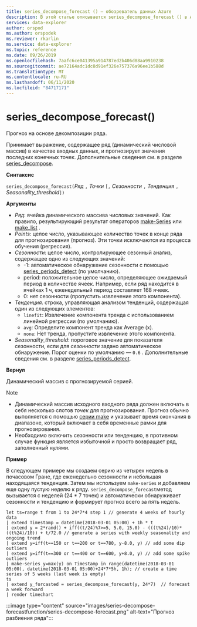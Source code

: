 ```yaml
---
title: series_decompose_forecast () — обозреватель данных Azure
description: В этой статье описывается series_decompose_forecast () в Azure обозреватель данных.
services: data-explorer
author: orspod
ms.author: orspodek
ms.reviewer: rkarlin
ms.service: data-explorer
ms.topic: reference
ms.date: 09/26/2019
ms.openlocfilehash: 7aafc6ce041395a914787ed2b406d88aa9910238
ms.sourcegitcommit: ae72164adc1dc8d91ef326e757376a96ee1b588d
ms.translationtype: MT
ms.contentlocale: ru-RU
ms.lasthandoff: 06/11/2020
ms.locfileid: "84717171"
---
```

# <a name="series_decompose_forecast"></a>series_decompose_forecast()

Прогноз на основе декомпозиции ряда.

Принимает выражение, содержащее ряд (динамический числовой массив) в качестве входных данных, и прогнозирует значения последних конечных точек. Дополнительные сведения см. в разделе [series_decompose](series-decomposefunction.md).
 
**Синтаксис**

`series_decompose_forecast(`*Ряд* `,` *Точки* `[,` *Сезонности* `,` *Тенденция* `,` *Seasonality_threshold*`])`

**Аргументы**

* *Ряд*: ячейка динамического массива числовых значений. Как правило, результирующий результат операторов [make-Series](make-seriesoperator.md) или [make_list](makelist-aggfunction.md) .
* *Points*: целое число, указывающее количество точек в конце ряда для прогнозирования (прогноз). Эти точки исключаются из процесса обучения (регрессия).
* *Сезонности*: целое число, контролирующее сезонный анализ, содержащее одно из следующих значений:
    * -1: автоматическое обнаружение сезонности с помощью [series_periods_detect](series-periods-detectfunction.md) (по умолчанию).
    * period: положительное целое число, определяющее ожидаемый период в количестве ячеек. Например, если ряд находится в ячейках 1 ч, еженедельный период составляет 168 ячеек.
    * 0: нет сезонности (пропустить извлечение этого компонента).
* *Тенденция*. строка, управляющая анализом тенденций, содержащая один из следующих элементов:
    * `linefit`: Извлечение компонента тренда с использованием линейной регрессии (по умолчанию).
    * `avg`: Определите компонент тренда как Average (x).
    * `none`: Нет тренда, пропустите извлечение этого компонента.
* *Seasonality_threshold*: пороговое значение для показателя сезонности, если для *сезонности* задано автоматическое обнаружение. Порог оценки по умолчанию — `0.6` . Дополнительные сведения см. в разделе [series_periods_detect](series-periods-detectfunction.md).

**Вернул**

 Динамический массив с прогнозируемой серией.

> [!NOTE]
> * Динамический массив исходного входного ряда должен включать в себя несколько слотов *точек* для прогнозирования. Прогноз обычно выполняется с помощью [серии make](make-seriesoperator.md) и указывает время окончания в диапазоне, который включает в себя временные рамки для прогнозирования.
> * Необходимо включить сезонности или тенденцию, в противном случае функция является избыточной и просто возвращает ряд, заполненный нулями.

**Пример**

В следующем примере мы создаем серию из четырех недель в почасовом Гране, где еженедельно сезонности и небольшая находящаяся тенденция. Затем мы используем `make-series` и добавляем еще одну пустую неделю к ряду. `series_decompose_forecast`метод вызывается с неделей (24 * 7 точек) и автоматически обнаруживает сезонности и тенденцию и формирует прогноз всего за пять недель.

<!-- csl: https://help.kusto.windows.net:443/Samples -->
```kusto
let ts=range t from 1 to 24*7*4 step 1 // generate 4 weeks of hourly data
| extend Timestamp = datetime(2018-03-01 05:00) + 1h * t 
| extend y = 2*rand() + iff((t/24)%7>=5, 5.0, 15.0) - (((t%24)/10)*((t%24)/10)) + t/72.0 // generate a series with weekly seasonality and ongoing trend
| extend y=iff(t==150 or t==200 or t==780, y-8.0, y) // add some dip outliers
| extend y=iff(t==300 or t==400 or t==600, y+8.0, y) // add some spike outliers
| make-series y=max(y) on Timestamp in range(datetime(2018-03-01 05:00), datetime(2018-03-01 05:00)+24*7*5h, 1h); // create a time series of 5 weeks (last week is empty)
ts 
| extend y_forcasted = series_decompose_forecast(y, 24*7)  // forecast a week forward
| render timechart 
```

:::image type="content" source="images/series-decompose-forecastfunction/series-decompose-forecast.png" alt-text="Прогноз разбиения ряда":::
 
